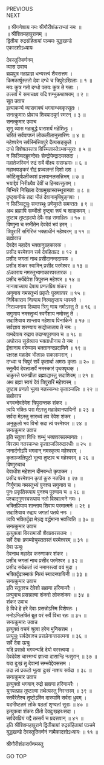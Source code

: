 PREVIOUS  
NEXT  
  
॥ श्रीगणेशाय नमः श्रीगौरीशंकराभ्यां नमः ॥  
॥ श्रीशिवमहापुराणम् ॥  
द्वितीया रुद्रसंहितायां पञ्चमः युद्धखण्डे  
एकादशोऽध्यायः  
  
  
देवस्तुतिवर्णनम्  
व्यास उवाच  
ब्रह्मपुत्र महाप्राज्ञ धन्यस्त्वं शैवसत्तम ।  
किमकार्षुस्ततो देवा दग्धे च त्रिपुरेऽखिलाः ॥ १ ॥  
मयः कुत्र गतो दग्धो पतयः कुत्र ते गताः ।  
तत्सर्वं मे समाचक्ष्व यदि शम्भुकथाश्रयम् ॥ २ ॥  
सूत उवाच  
इत्याकर्ण्य व्यासवाक्यं भगवान्भवकृत्सुतः ।  
सनत्कुमारः प्रोवाच शिवपादयुगं स्मरन् ॥ ३ ॥  
सनत्कुमार उवाच  
शृणु व्यास महाबुद्धे पाराशर्यं महेशितुः ।  
चरितं सर्वपापघ्नं लोकलीलानुसारिणः ॥ ४ ॥  
महेश्वरेण सर्वस्मिंस्त्रिपुरे दैत्यसङ्‌कुले ।  
दग्धे विशेषतस्तत्र विस्मितास्तेऽभवन्सुराः ॥ ५ ॥  
न किञ्चिदब्रुवन्देवाः सेन्द्रोपेन्द्रादयस्तदा ।  
महातेजस्विनं रुद्रं सर्वे वीक्ष्य ससम्भ्रमाः ॥ ६ ॥  
महाभयङ्‌करं रौद्रं प्रज्वलन्तं दिशो दश ।  
कोटिसूर्यप्रतीकाशं प्रलयानलसन्निभम् ॥ ७ ॥  
भयाद्देवं निरीक्ष्यैव देवीं च हिमवत्सुताम् ।  
बिभ्यिरे निखिला देवप्रमुखास्तस्थुरानताः ॥ ८ ॥  
दृष्ट्वानीकं तदा भीतं देवानामृषिपुङ्‌गवाः ।  
न किञ्चिदूचुः सन्तस्थुः प्रणेमुस्ते समन्ततः ॥ ९ ॥  
अथ ब्रह्मापि सम्भीतो दृष्ट्वा रूपं च शाङ्‌करम् ।  
तुष्टाव तुष्टहृदयो देवैः सह समाहितः ॥ १० ॥  
विष्णुना च सभीतेन देवदेवं भवं हरम् ।  
त्रिपुरारिं सगिरिजं भक्ताधीनं महेश्वरम् ॥ ११ ॥  
ब्रह्मोवाच  
देवदेव महादेव भक्तानुग्रहकारक ।  
प्रसीद परमेशान सर्व देवहितप्रद ॥ १२ ॥  
प्रसीद जगतां नाथ प्रसीदानन्ददायक ।  
प्रसीद शंकर स्वामिन् प्रसीद परमेश्वर ॥ १३ ॥  
ॐकाराय नमस्तुभ्यमाकारपरतारक ।  
प्रसीद सर्वदेवेश त्रिपुरघ्न महेश्वर ॥ १४ ॥  
नानावाच्याय देवाय प्रणतप्रिय शंकर ।  
अगुणाय नमस्तुभ्यं प्रकृतेः पुरुषात्पर ॥ १५ ॥  
निर्विकाराय नित्याय नित्यतृप्ताय भास्वते ।  
निरञ्जनाय दिव्याय त्रिगु णाय नमोऽस्तु ते ॥ १६ ॥  
सगुणाय नमस्तुभ्यं स्वर्गेशाय नमोस्तु ते ।  
सदाशिवाय शान्ताय महेशाय पिनाकिने ॥ १७ ॥  
सर्वज्ञाय शरण्याय सद्योजाताय ते नमः ।  
वामदेवाय रुद्राय तदाप्यपुरुषाय च ॥ १८ ॥  
अघोराय सुसेव्याय भक्ताधीनाय ते नमः ।  
ईशानाय वरेण्याय भक्तानन्दप्रदायिने ॥ १९ ॥  
रक्षरक्ष महादेव भीतान्नः सकलामरान् ।  
दग्ध्वा च त्रिपुरं सर्वे कृतार्था अमराः कृताः ॥ २० ॥  
स्तुत्वैवं देवताःसर्वे नमस्कारं पृथक्पृथक् ।  
चक्रुस्ते परमप्रीता ब्रह्माद्यास्तु सदाशिवम् ॥ २१ ॥  
अथ ब्रह्मा स्वयं देवं त्रिपुरारिं महेश्वरम् ।  
तुष्टाव प्रणतो भूत्वा नतस्कन्धः कृताञ्जलिः ॥ २२ ॥  
ब्रह्मोवाच  
भगवन्देवदेवेश त्रिपुरान्तक शंकर ।  
त्वयि भक्तिः परा मेऽस्तु महादेवानपायिनी ॥ २३ ॥  
सर्वदा मेऽस्तु सारथ्यं तव देवेश शंकर ।  
अनुकूलो भव विभो सदा त्वं परमेश्वर ॥ २४ ॥  
सनत्कुमार उवाच  
इति स्तुत्वा विधिः शम्भुं भक्तवत्सलमानतः ।  
विरराम नतस्कन्धः कृताञ्जलिरुदारधीः ॥ २५ ॥  
जनार्दनोऽपि भगवान् नमस्कृत्य महेश्वरम् ।  
कृताञ्जलिपुटो भूत्वा तुष्टाव च महेश्वरम् ॥ २६ ॥  
विष्णुरुवाच  
देवाधीश महेशान दीनबन्धो कृपाकर ।  
प्रसीद परमेशान कृपां कुरु नतप्रिय ॥ २७ ॥  
निर्गुणाय नमस्तुभ्यं पुनश्च सगुणाय च ।  
पुनः प्रकृतिरूपाय पुनश्च पुरुषाय च ॥ २८ ॥  
पश्चाद्‌गुणस्वरूपाय नतो विश्वात्मने नमः ।  
भक्तिप्रियाय शान्ताय शिवाय परमात्मने ॥ २९ ॥  
सदाशिवाय रुद्राय जगतां पतये नमः ।  
त्वयि भक्तिर्दृढा मेऽद्य वर्द्धमाना भवत्विति ॥ ३० ॥  
सनत्कुमार उवाच  
इत्युक्त्वा विररामासौ शैवप्रवरसत्तमः ।  
सर्वे देवाः प्रणम्योचुस्ततस्तं परमेश्वरम् ॥ ३१ ॥  
देवा ऊचुः  
देवनाथ महादेव करुणाकर शंकर ।  
प्रसीद जगतां नाथ प्रसीद परमेश्वर ॥ ३२ ॥  
प्रसीद सर्वकर्ता त्वं नमामस्त्वां वयं मुदा ।  
भक्तिर्दृढास्माकं नित्यं स्यादनपायिनी ॥ ३३ ॥  
सनत्कुमार उवाच  
इति स्तुतश्च देवेशो ब्रह्मणा हरिणामरैः ।  
प्रत्युवाच प्रसन्नात्मा शंकरो लोकशंकरः ॥ ३४ ॥  
शंकर उवाच  
हे विधे हे हरे देवाः प्रसन्नोऽस्मि विशेषतः ।  
मनोऽभिलषितं ब्रूत वरं सर्वे विचा रतः ॥ ३५ ॥  
सनत्कुमारः उवाच  
इत्युक्तं वचनं श्रुत्वा हरेण मुनिसत्तम ।  
प्रत्यूचुः सर्वदेवाश्च प्रसन्नेनान्तरात्मना ॥ ३६ ॥  
सर्वे देवा ऊचुः  
यदि प्रसन्नो भगवन्यदि देयो वरस्त्वया ।  
देवदेवेश चास्मभ्यं ज्ञात्वा दासान्हि नःसुरान् ॥ ३७ ॥  
यदा दुःखं तु देवानां सम्भवेद्देवसत्तम ।  
तदा त्वं प्रकटो भूत्वा दुःखं नाशय सर्वदा ॥ ३८ ॥  
सनत्कुमार उवाच  
इत्युक्तो भगवान् रुद्रो ब्रह्मणा हरिणामरैः ।  
युगपत्प्राह तुष्टात्मा तथेत्यस्तु निरन्तरम् ॥ ३९ ॥  
स्तवैरेतैश्च तुष्टोऽस्मि दास्यामि सर्वदा ध्रुवम् ।  
यदभीष्टतमं लोके पठतां शृण्वतां सुराः ॥ ४० ॥  
इत्युक्त्वा शंकरः प्रीतो देवदुःखहरःसदा ।  
सर्वदेवप्रियं यद्वै तत्सर्वं च प्रदत्तवान् ॥ ४१ ॥  
इति श्रीशिवमहापुराणे द्वितीयायां रुद्रसंहितायां पञ्चमे  
युद्धखण्डे देवस्तुतिवर्णनं नामैकादशोऽध्यायः ॥ ११ ॥  
  
  
श्रीगौरीशंकरार्पणमस्तु  
  
GO TOP
